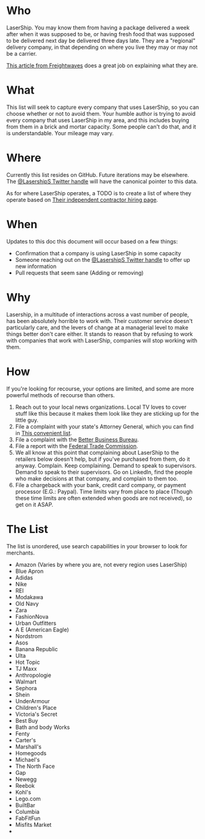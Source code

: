 # Who
LaserShip.  You may know them from having a package delivered a week after when it was supposed to be, or having fresh food that was supposed to be delivered next day be delivered three days late.  They are a "regional" delivery company, in that depending on where you live they may or may not be a carrier.

[This article from Freightwaves](https://www.freightwaves.com/news/long-controversial-and-now-cooking-lasership-rides-the-parcel-delivery-wave) does a great job on explaining what they are.

# What

This list will seek to capture every company that uses LaserShip, so you can choose whether or not to avoid them.  Your humble author is trying to avoid every company that uses LaserShip in my area, and this includes buying from them in a brick and mortar capacity.  Some people can't do that, and it is understandable.  Your mileage may vary.

# Where
Currently this list resides on GitHub.  Future iterations may be elsewhere. The [@LasershipS Twitter handle](https://twitter.com/LasershipS) will have the canonical pointer to this data.

As for where LaserShip operates, a TODO is to create a list of where they operate based on [Their independent contractor hiring page](https://lasership.com/drivers/).

# When
Updates to this doc this document will occur based on a few things:
* Confirmation that a company is using LaserShip in some capacity
* Someone reaching out on the [@LasershipS Twitter handle](https://twitter.com/LasershipS) to offer up new information
* Pull requests that seem sane (Adding or removing)

# Why
Lasership, in a multitude of interactions across a vast number of people, has been absolutely horrible to work with.  Their customer service doesn't particularly care, and the levers of change at a managerial level to make things better don't care either.  It stands to reason that by refusing to work with companies that work with LaserShip, companies will stop working with them.

# How
If you're looking for recourse, your options are limited, and some are more powerful methods of recourse than others.

1. Reach out to your local news organizations.  Local TV loves to cover stuff like this because it makes them look like they are sticking up for the little guy.
2. File a complaint with your state's Attorney General, which you can find in [This convenient list](https://www.naag.org/find-my-ag/).
3. File a complaint with the [Better Business Bureau](https://www.bbb.org/).
4. File a report with the [Federal Trade Commission](https://reportfraud.ftc.gov/#/).
5. We all know at this point that complaining about LaserShip to the retailers below doesn't help, but if you've purchased from them, do it anyway.  Complain.  Keep complaining.  Demand to speak to supervisors.  Demand to speak to their supervisors.  Go on LinkedIn, find the people who make decisions at that company, and complain to them too.
6. File a chargeback with your bank, credit card company, or payment processor (E.G.: Paypal).  Time limits vary from place to place (Though these time limits are often extended when goods are not received), so get on it ASAP.

# The List
The list is unordered, use search capabilities in your browser to look for merchants.

* Amazon (Varies by where you are, not every region uses LaserShip)
* Blue Apron 
* Adidas
* Nike
* REI
* Modakawa
* Old Navy
* Zara
* FashionNova
* Urban Outfitters
* A E (American Eagle)
* Nordstrom
* Asos
* Banana Republic
* Ulta
* Hot Topic
* TJ Maxx
* Anthropologie
* Walmart
* Sephora
* Shein
* UnderArmour
* Children's Place
* Victoria's Secret
* Best Buy
* Bath and body Works
* Fenty
* Carter's
* Marshall's
* Homegoods
* Michael's
* The North Face
* Gap
* Newegg
* Reebok
* Kohl's
* Lego.com
* BuiltBar
* Columbia
* FabFitFun
* Misfits Market
* 